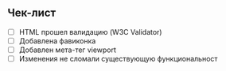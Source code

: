 ## Чек-лист 
- [ ] HTML прошел валидацию (W3C Validator) 
- [ ] Добавлена фавиконка 
- [ ] Добавлен мета-тег viewport 
- [ ] Изменения не сломали существующую функциональност
